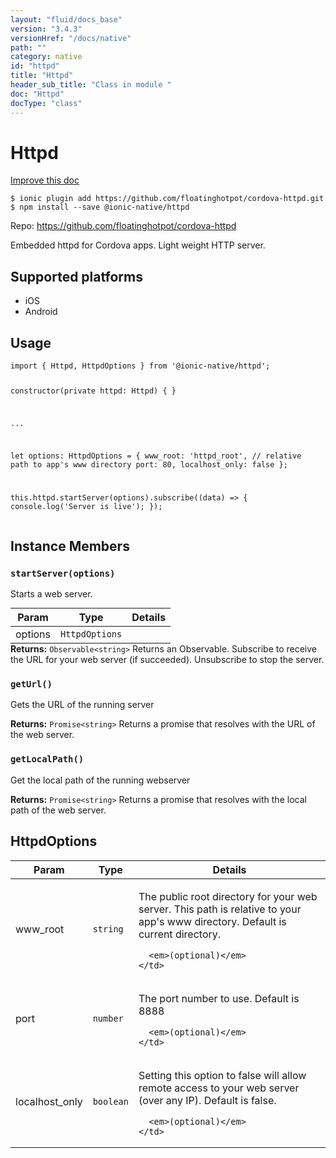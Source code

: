 ```yaml
---
layout: "fluid/docs_base"
version: "3.4.3"
versionHref: "/docs/native"
path: ""
category: native
id: "httpd"
title: "Httpd"
header_sub_title: "Class in module "
doc: "Httpd"
docType: "class"
---
```


<h1 class="api-title">Httpd</h1>

<a class="improve-v2-docs" href="http://github.com/driftyco/ionic-native/edit/master/src/@ionic-native/plugins/httpd/index.ts#L20">
  Improve this doc
</a>






<pre><code class="nohighlight">$ ionic plugin add https://github.com/floatinghotpot/cordova-httpd.git
$ npm install --save @ionic-native/httpd
</code></pre>
<p>Repo:
  <a href="https://github.com/floatinghotpot/cordova-httpd">
    https://github.com/floatinghotpot/cordova-httpd
  </a>
</p>


<p>Embedded httpd for Cordova apps. Light weight HTTP server.</p>




<h2>Supported platforms</h2>
<ul>
  <li>iOS</li><li>Android</li>
</ul>






<h2>Usage</h2>
<pre><code class="lang-typescript">import { Httpd, HttpdOptions } from &#39;@ionic-native/httpd&#39;;

constructor(private httpd: Httpd) { }

...


let options: HttpdOptions = {
     www_root: &#39;httpd_root&#39;, // relative path to app&#39;s www directory
     port: 80,
     localhost_only: false
 };

this.httpd.startServer(options).subscribe((data) =&gt; {
 console.log(&#39;Server is live&#39;);
});
</code></pre>








<h2>Instance Members</h2>
<h3><a class="anchor" name="startServer" href="#startServer"></a><code>startServer(options)</code></h3>




Starts a web server.
<table class="table param-table" style="margin:0;">
  <thead>
  <tr>
    <th>Param</th>
    <th>Type</th>
    <th>Details</th>
  </tr>
  </thead>
  <tbody>
  <tr>
    <td>
      options</td>
    <td>
      <code>HttpdOptions</code>
    </td>
    <td>
      </td>
  </tr>
  </tbody>
</table>

<div class="return-value" markdown="1">
  <i class="icon ion-arrow-return-left"></i>
  <b>Returns:</b> <code>Observable&lt;string&gt;</code> Returns an Observable. Subscribe to receive the URL for your web server (if succeeded). Unsubscribe to stop the server.
</div><h3><a class="anchor" name="getUrl" href="#getUrl"></a><code>getUrl()</code></h3>


Gets the URL of the running server


<div class="return-value" markdown="1">
  <i class="icon ion-arrow-return-left"></i>
  <b>Returns:</b> <code>Promise&lt;string&gt;</code> Returns a promise that resolves with the URL of the web server.
</div><h3><a class="anchor" name="getLocalPath" href="#getLocalPath"></a><code>getLocalPath()</code></h3>


Get the local path of the running webserver


<div class="return-value" markdown="1">
  <i class="icon ion-arrow-return-left"></i>
  <b>Returns:</b> <code>Promise&lt;string&gt;</code> Returns a promise that resolves with the local path of the web server.
</div>





<h2><a class="anchor" name="HttpdOptions" href="#HttpdOptions"></a>HttpdOptions</h2>

<table class="table param-table" style="margin:0;">
  <thead>
  <tr>
    <th>Param</th>
    <th>Type</th>
    <th>Details</th>
  </tr>
  </thead>
  <tbody>
  
  <tr>
    <td>
      www_root
    </td>
    <td>
      <code>string</code>
    </td>
    <td>
      <p>The public root directory for your web server. This path is relative to your app&#39;s www directory.
Default is current directory.</p>

      <em>(optional)</em>
    </td>
  </tr>
  
  <tr>
    <td>
      port
    </td>
    <td>
      <code>number</code>
    </td>
    <td>
      <p>The port number to use.
Default is 8888</p>

      <em>(optional)</em>
    </td>
  </tr>
  
  <tr>
    <td>
      localhost_only
    </td>
    <td>
      <code>boolean</code>
    </td>
    <td>
      <p>Setting this option to false will allow remote access to your web server (over any IP).
Default is false.</p>

      <em>(optional)</em>
    </td>
  </tr>
  
  </tbody>
</table>





